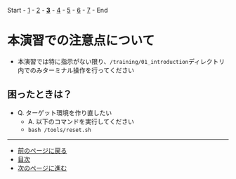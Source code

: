 Start - [1](step1.md) - [2](step2.md) - [**3**](step3.md) - [4](step4.md) - [5](step5.md) - [6](step6.md) - [7](step7.md) - End

# 本演習での注意点について

* 本演習では特に指示がない限り、`/training/01_introduction`ディレクトリ内でのみターミナル操作を行ってください

## 困ったときは？

* Q. ターゲット環境を作り直したい
    * A. 以下のコマンドを実行してください
    * `bash /tools/reset.sh`

---

- [前のページに戻る](step2.md)
- [目次](README.md)
- [次のページに進む](step4.md)
